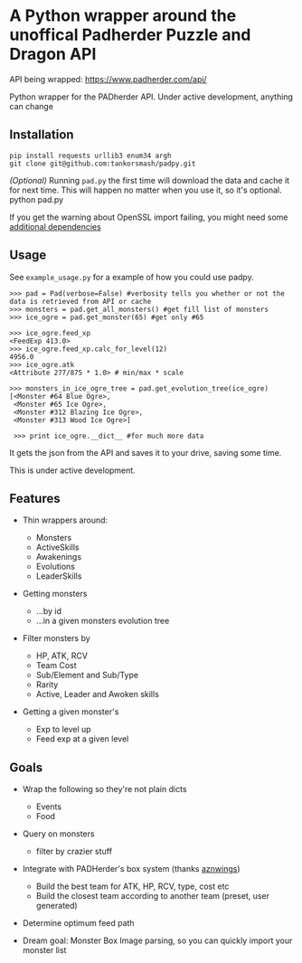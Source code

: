 # A Python wrapper around the unoffical Padherder Puzzle and Dragon API

API being wrapped: https://www.padherder.com/api/

Python wrapper for the PADherder API. Under active development, anything can change

## Installation

    pip install requests urllib3 enum34 argh
    git clone git@github.com:tankorsmash/padpy.git
    
*(Optional)* Running `pad.py` the first time will download the data and cache it for next time. This will happen no matter when you use it, so it's optional.
    python pad.py 
    
If you get the warning about OpenSSL import failing, you might need some [additional dependencies](https://stackoverflow.com/questions/18578439/using-requests-with-tls-doesnt-give-sni-support/18579484#18579484)
    
## Usage

See `example_usage.py` for a example of how you could use padpy.
    
    >>> pad = Pad(verbose=False) #verbosity tells you whether or not the data is retrieved from API or cache
    >>> monsters = pad.get_all_monsters() #get fill list of monsters
    >>> ice_ogre = pad.get_monster(65) #get only #65
    
    >>> ice_ogre.feed_xp
    <FeedExp 413.0>
    >>> ice_ogre.feed_xp.calc_for_level(12)
    4956.0
    >>> ice_ogre.atk
    <Attribute 277/875 * 1.0> # min/max * scale
    
    >>> monsters_in_ice_ogre_tree = pad.get_evolution_tree(ice_ogre)
    [<Monster #64 Blue Ogre>,
     <Monster #65 Ice Ogre>,
     <Monster #312 Blazing Ice Ogre>,
     <Monster #313 Wood Ice Ogre>]
     
     >>> print ice_ogre.__dict__ #for much more data


It gets the json from the API and saves it to your drive, saving some time.

This is under active development.

## Features

* Thin wrappers around:
  * Monsters
  * ActiveSkills
  * Awakenings
  * Evolutions
  * LeaderSkills

* Getting monsters
  * ...by id
  * ...in a given monsters evolution tree

* Filter monsters by 
  * HP, ATK, RCV
  * Team Cost
  * Sub/Element and Sub/Type
  * Rarity
  * Active, Leader and Awoken skills

* Getting a given monster's
  * Exp to level up
  * Feed exp at a given level

## Goals

* Wrap the following so they're not plain dicts
  * Events
  * Food

* Query on monsters
  * filter by crazier stuff

* Integrate with PADHerder's box system (thanks [aznwings](http://www.reddit.com/r/PuzzleAndDragons/comments/367a7c/misc_started_working_on_a_python_api_wrapper_full/crbll31))
  * Build the best team for ATK, HP, RCV, type, cost etc
  * Build the closest team according to another team (preset, user generated)

* Determine optimum feed path
* Dream goal: Monster Box Image parsing, so you can quickly import your monster
  list

